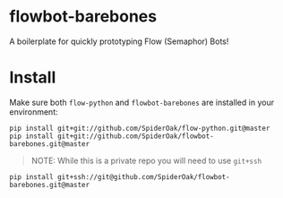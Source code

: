# flowbot-barebones
A boilerplate for quickly prototyping Flow (Semaphor) Bots!

# Install
Make sure both `flow-python` and `flowbot-barebones` are installed in your environment: 
```
pip install git+git://github.com/SpiderOak/flow-python.git@master
pip install git+git://github.com/SpiderOak/flowbot-barebones.git@master
```

> NOTE: While this is a private repo you will need to use `git+ssh`
```
pip install git+ssh://git@github.com/SpiderOak/flowbot-barebones.git@master
```